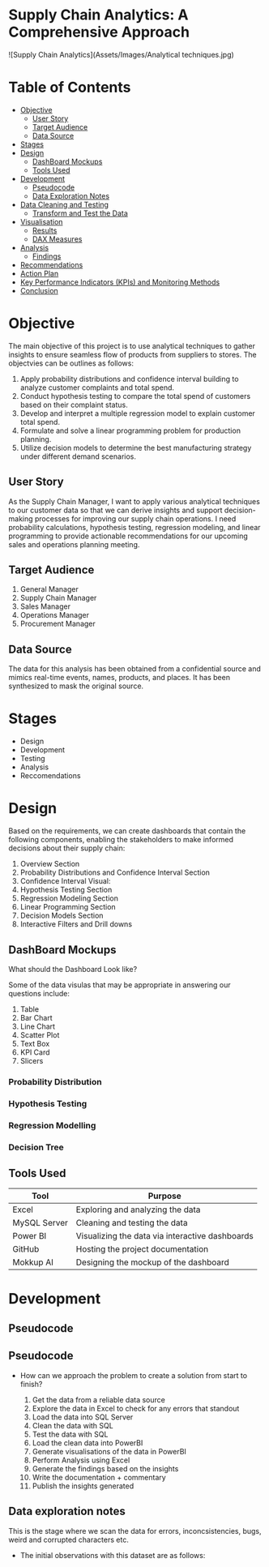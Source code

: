 # Supply Chain Analytics: A Comprehensive Approach


![Supply Chain Analytics](Assets/Images/Analytical techniques.jpg)





# Table of Contents

- [Objective](#objective)
  - [User Story](#user-story)
  - [Target Audience](#target-audience)
  - [Data Source](#data-source)
- [Stages](#stages)
- [Design](#design)
  - [DashBoard Mockups](#dashboard-mockups)
  - [Tools Used](#tools-used)
- [Development](#development)
  - [Pseudocode](#pseudocode)
  - [Data Exploration Notes](#data-exploration-notes)
- [Data Cleaning and Testing](#data-cleaning-and-testing)
  - [Transform and Test the Data](#transform-and-test-the-data)
- [Visualisation](#visualisation)
  - [Results](#results)
  - [DAX Measures](#dax-measures)
- [Analysis](#analysis)
  - [Findings](#findings)
- [Recommendations](#recommendations)
- [Action Plan](#action-plan)
- [Key Performance Indicators (KPIs) and Monitoring Methods](#key-performance-indicators-kpis-and-monitoring-methods)
- [Conclusion](#conclusion)




# Objective

The main objective of this project is to use analytical techniques to gather insights to ensure seamless flow of products from suppliers to stores. The objectvies can be outlines as follows:

1. Apply probability distributions and confidence interval building to analyze customer complaints and total spend.
2. Conduct hypothesis testing to compare the total spend of customers based on their complaint status.
3. Develop and interpret a multiple regression model to explain customer total spend.
4.  Formulate and solve a linear programming problem for production planning.
5.  Utilize decision models to determine the best manufacturing strategy under different demand scenarios.

## User Story

As the Supply Chain Manager, I want to apply various analytical techniques to our customer data so that we can derive insights and support decision-making processes for improving our supply chain operations. I need probability calculations, hypothesis testing, regression modeling, and linear programming to provide actionable recommendations for our upcoming sales and operations planning meeting.

## Target Audience

1. General Manager
2. Supply Chain Manager
3. Sales Manager
4. Operations Manager
5. Procurement Manager

## Data Source

The data for this analysis has been obtained from a confidential source and mimics real-time events, names, products, and places. It has been synthesized to mask the original source.


# Stages

- Design
- Development
- Testing
- Analysis
- Reccomendations


# Design

Based on the requirements, we can create dashboards that contain the following components, enabling the stakeholders to make informed decisions about their supply chain:
1. Overview Section
2. Probability Distributions and Confidence Interval Section
3. Confidence Interval Visual:
4. Hypothesis Testing Section
5. Regression Modeling Section
6. Linear Programming Section
7. Decision Models Section
8. Interactive Filters and Drill downs


## DashBoard Mockups

What should the Dashboard Look like?

Some of the data visulas that may be appropriate in answering our questions include:

1. Table
2. Bar Chart
3. Line Chart
4. Scatter Plot
5. Text Box
6. KPI Card
7. Slicers

### Probability Distribution

### Hypothesis Testing

### Regression Modelling

### Decision Tree

## Tools Used

| **Tool** | **Purpose** |
| --- | --- |
| Excel | Exploring and analyzing the data |
| MySQL Server | Cleaning and testing the data |
| Power BI | Visualizing the data via interactive dashboards |
| GitHub | Hosting the project documentation |
| Mokkup AI | Designing the mockup of the dashboard |


# Development

## Pseudocode

## Pseudocode

- How can we approach the problem to create a solution from start to finish?

  1. Get the data from a reliable data source
  2. Explore the data in Excel to check for any errors that standout
  3. Load the data into SQL Server
  4. Clean the data with SQL
  5. Test the data with SQL
  6. Load the clean data into PowerBI
  7. Generate visualisations of the data in PowerBI
  8. Perform Analysis using Excel 
  9. Generate the findings based on the insights
  10. Write the documentation + commentary
  11. Publish the insights generated
 
## Data exploration notes

This is the stage where we scan the data for errors, inconcsistencies, bugs, weird and corrupted characters etc.

- The initial observations with this dataset are as follows:
